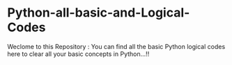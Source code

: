 # Python-all-basic-and-Logical-Codes
Weclome to this Repository : You can find all the basic Python logical codes here to clear all your basic concepts in Python...!!
